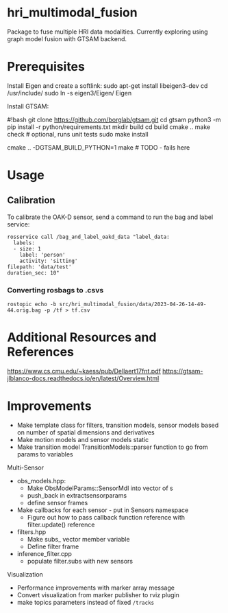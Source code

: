 # hri_multimodal_fusion
Package to fuse multiple HRI data modalities. Currently exploring using graph model fusion with GTSAM backend.

# Prerequisites
Install Eigen and create a softlink:
sudo apt-get install libeigen3-dev
cd /usr/include/
sudo ln -s eigen3/Eigen/ Eigen


Install GTSAM:

#!bash
git clone https://github.com/borglab/gtsam.git
cd gtsam
python3 -m pip install -r python/requirements.txt
mkdir build
cd build
cmake ..
make check # optional, runs unit tests
sudo make install

cmake .. -DGTSAM_BUILD_PYTHON=1
make # TODO - fails here



# Usage

## Calibration
To calibrate the OAK-D sensor, send a command to run the bag and label service:
```
rosservice call /bag_and_label_oakd_data "label_data:
  labels:
  - size: 1
    label: 'person'
    activity: 'sitting'
filepath: 'data/test'
duration_sec: 10" 
```


### Converting rosbags to .csvs 
```
rostopic echo -b src/hri_multimodal_fusion/data/2023-04-26-14-49-44.orig.bag -p /tf > tf.csv
```

# Additional Resources and References
https://www.cs.cmu.edu/~kaess/pub/Dellaert17fnt.pdf
https://gtsam-jlblanco-docs.readthedocs.io/en/latest/Overview.html

# Improvements
- Make template class for filters, transition models, sensor models based on number of spatial dimensions and derivatives
- Make motion models and sensor models static
- Make transition model TransitionModels::parser function to go from params to variables

Multi-Sensor
- obs_models.hpp: 
  - Make ObsModelParams::SensorMdl into vector of <SensorMdl>s
  - push_back in extractsensorparams
  - define sensor frames
- Make callbacks for each sensor - put in Sensors namespace
  - Figure out how to pass callback function reference with filter.update() reference
- filters.hpp
  - Make subs_ vector member variable 
  - Define filter frame
- inference_filter.cpp
  - populate filter.subs with new sensors

Visualization
- Performance improvements with marker array message
- Convert visualization from marker publisher to rviz plugin
- make topics parameters instead of fixed `/tracks`